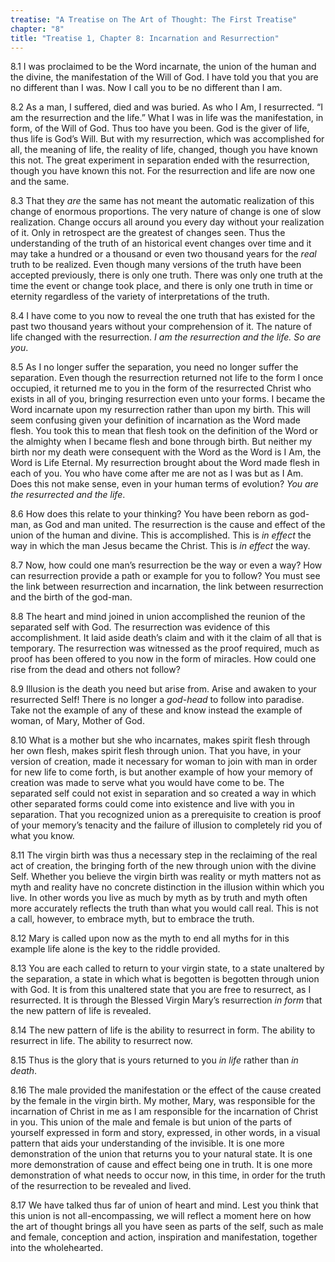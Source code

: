 ```yaml
---
treatise: "A Treatise on The Art of Thought: The First Treatise"
chapter: "8"
title: "Treatise 1, Chapter 8: Incarnation and Resurrection"
---
```


8.1 I was proclaimed to be the Word incarnate, the union of the human
and the divine, the manifestation of the Will of God. I have told you
that you are no different than I was. Now I call you to be no different
than I am. 

8.2 As a man, I suffered, died and was buried. As who I Am, I
resurrected. “I am the resurrection and the life.” What I was in life
was the manifestation, in form, of the Will of God. Thus too have you
been. God is the giver of life, thus life is God’s Will. But with my
resurrection, which was accomplished for all, the meaning of life, the
reality of life, changed, though you have known this not. The great
experiment in separation ended with the resurrection, though you have
known this not. For the resurrection and life are now one and the same.

8.3 That they *are* the same has not meant the automatic realization of
this change of enormous proportions. The very nature of change is one of
slow realization. Change occurs all around you every day without your
realization of it. Only in retrospect are the greatest of changes seen.
Thus the understanding of the truth of an historical event changes over
time and it may take a hundred or a thousand or even two thousand years
for the *real* truth to be realized. Even though many versions of the
truth have been accepted previously, there is only one truth. There was
only one truth at the time the event or change took place, and there is
only one truth in time or eternity regardless of the variety of
interpretations of the truth. 

8.4 I have come to you now to reveal the one truth that has existed for
the past two thousand years without your comprehension of it. The nature
of life changed with the resurrection. *I am the resurrection and the
life. So are you*. 

8.5 As I no longer suffer the separation, you need no longer suffer the
separation. Even though the resurrection returned not life to the form I
once occupied, it returned me to you in the form of the resurrected
Christ who exists in all of you, bringing resurrection even unto your
forms. I became the Word incarnate upon my resurrection rather than upon
my birth. This will seem confusing given your definition of incarnation
as the Word made flesh. You took this to mean that flesh took on the
definition of the Word or the almighty when I became flesh and bone
through birth. But neither my birth nor my death were consequent with
the Word as the Word is I Am, the Word is Life Eternal. My resurrection
brought about the Word made flesh in each of you. You who have come
after me are not as I was but as I Am. Does this not make sense, even in
your human terms of evolution? *You are the resurrected and the life*. 

8.6 How does this relate to your thinking? You have been reborn as
god-man, as God and man united. The resurrection is the cause and effect
of the union of the human and divine. This is accomplished. This is *in
effect* the way in which the man Jesus became the Christ. This is *in
effect* the way.

8.7 Now, how could one man’s resurrection be the way or even a way? How
can resurrection provide a path or example for you to follow? You must
see the link between resurrection and incarnation, the link between
resurrection and the birth of the god-man. 

8.8 The heart and mind joined in union accomplished the reunion of the
separated self with God. The resurrection was evidence of this
accomplishment. It laid aside death’s claim and with it the claim of all
that is temporary. The resurrection was witnessed as the proof required,
much as proof has been offered to you now in the form of miracles. How
could one rise from the dead and others not follow? 

8.9 Illusion is the death you need but arise from.  Arise and awaken to
your resurrected Self! There is no longer a *god-head* to follow into
paradise. Take not the example of any of these and know instead the
example of woman, of Mary, Mother of God. 

8.10 What is a mother but she who incarnates, makes spirit flesh through
her own flesh, makes spirit flesh through union. That you have, in your
version of creation, made it necessary for woman to join with man in
order for new life to come forth, is but another example of how your
memory of creation was made to serve what you would have come to be. The
separated self could not exist in separation and so created a way in
which other separated forms could come into existence and live with you
in separation. That you recognized union as a prerequisite to creation
is proof of your memory’s tenacity and the failure of illusion to
completely rid you of what you know. 

8.11 The virgin birth was thus a necessary step in the reclaiming of the
real act of creation, the bringing forth of the new through union with
the divine Self. Whether you believe the virgin birth was reality or
myth matters not as myth and reality have no concrete distinction in the
illusion within which you live. In other words you live as much by myth
as by truth and myth often more accurately reflects the truth than what
you would call real. This is not a call, however, to embrace myth, but
to embrace the truth.

8.12 Mary is called upon now as the myth to end all myths for in this
example life alone is the key to the riddle provided. 

8.13 You are each called to return to your virgin state, to a state
unaltered by the separation, a state in which what is begotten is
begotten through union with God. It is from this unaltered state that
you are free to resurrect, as I resurrected. It is through the Blessed
Virgin Mary’s resurrection *in form* that the new pattern of life is
revealed. 

8.14 The new pattern of life is the ability to resurrect in form. The
ability to resurrect in life. The ability to resurrect now. 

8.15 Thus is the glory that is yours returned to you *in life* rather than
*in death*. 

8.16 The male provided the manifestation or the effect of the cause
created by the female in the virgin birth. My mother, Mary, was
responsible for the incarnation of Christ in me as I am responsible for
the incarnation of Christ in you. This union of the male and female is
but union of the parts of yourself expressed in form and story,
expressed, in other words, in a visual pattern that aids your
understanding of the invisible. It is one more demonstration of the
union that returns you to your natural state. It is one more
demonstration of cause and effect being one in truth. It is one more
demonstration of what needs to occur now, in this time, in order for the
truth of the resurrection to be revealed and lived. 

8.17 We have talked thus far of union of heart and mind. Lest you think
that this union is not all-encompassing, we will reflect a moment here
on how the art of thought brings all you have seen as parts of the self,
such as male and female, conception and action, inspiration and
manifestation, together into the wholehearted.

